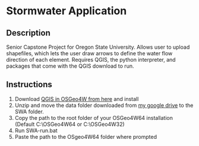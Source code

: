 # Stormwater Application

## Description
Senior Capstone Project for Oregon State University. Allows user to upload shapefiles, which lets the user draw arrows to define the water flow direction of each element. Requires QGIS, the python interpreter, and packages that come with the QGIS download to run. 

## Instructions

1. Download [QGIS in OSGeo4W from here](https://qgis.org/en/site/forusers/download.html) and install
2. Unzip and move the data folder downloaded from [my google drive](https://drive.google.com/open?id=1OuiWhdhwKwdoWRpcjxOUiFiz_gGfl6MJ) to the SWA folder.
3. Copy the path to the root folder of your OSGeo4W64 installation (Default C:\OSGeo4W64 or C:\OSGeo4W32)
4. Run SWA-run.bat
5. Paste the path to the OSgeo4W64 folder where prompted
